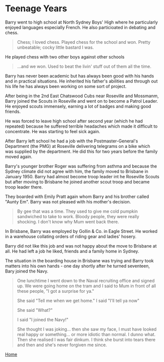# Teenage Years

Barry went to high school at North Sydney Boys' High where he particularly enjoyed languages especially French. He also particioated in debating and chess.

>Chess; I loved chess. Played chess for the school and won. Pretty unbeatable; cocky little bastard I was.

He played chess with two other boys against other schools

>...and we won. Used to beat the livin' stuff out of them all the time.

Barry has never been academic but has always been good with his hands and in practical situations. He inherited his father's abilities and through out his life he has always been working on some sort of project.

After being in the 2nd East Chatswood Cubs near Roseville and Mossmanm, Barry joined the Scouts in Roseville and went on to become a Patrol Leader.  He enjoyed scouts immensely, earning a lot of badges and making good friends.

He was forced to leave high school after second year (which he had repeated) because he suffered terrible headaches which made it difficult to concentrate. He was starting to feel sick again.

After Barry left school he had a job with the Postmaster-General's Department (the PMG) at Roseville delivering telegrams on a bike which was supplied by the department. He did this for two years before the family moved again.

Barry's younger brother Roger was suffering from asthma and because the Sydney climate did not agree with him, the family moved to Brisbane in January 1950. Barry had almost become troop leader int he Roseville Scouts but after moving to Brisbane he joined another scout troop and became troop leader there.

They boarded with Emily Pratt again whom Barry and his brother called "Aunty Em". Barry was not pleased with his mother's decision.

>By gee that was a time. They used to give me cold pumpkin sandwiched to take to work. Bloody people, they were really shocking. I don't know why Mum went back there.

In Brisbane, Barry was employed by Gollin & Co. in Eagle Street. He worked in a warehouse collating orders of riding gear and ladies' hosery.

Barry did not like this job and was not happy about the move to Brisbane at all. He had left a job he liked, friends and a family home in Sydney.

The situation in the boarding house in Brisbane was trying and Barry took matters into his own hands - one day shortly after he turned seventeen, Bary joined the Navy.

>One lunchtime I went down to the Naval recruiting office and signed up. We were going home on the tram and I said to Mum in front of all these people, "I got a surprise for ya."
>
>She said "Tell me when we get home."
>I said "I'll tell ya now"
>
>She said "What?"
>
>I said "I joined the Navy!"
>
>She thought I was joking... then she saw my face, I must have looked real happy or something... or more idiotic than normal. I dunno what. Then she realised I was fair dinkum. I think she burst into tears there and then and she's never forgiven me since.

[Home](../index.html)
